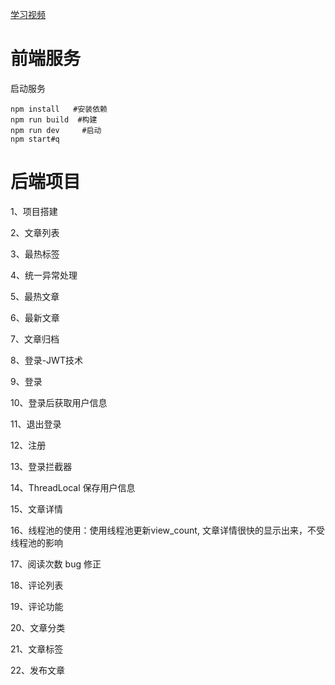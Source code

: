 [学习视频](https://www.bilibili.com/video/BV1Gb4y1d7zb?p=18)

# 前端服务

启动服务

```
npm install   #安装依赖
npm run build  #构建
npm run dev		#启动
npm start#q
```

# 后端项目

1、项目搭建

2、文章列表

3、最热标签

4、统一异常处理

5、最热文章

6、最新文章

7、文章归档

8、登录-JWT技术

9、登录

10、登录后获取用户信息

11、退出登录

12、注册

13、登录拦截器

14、ThreadLocal 保存用户信息

15、文章详情

16、线程池的使用：使用线程池更新view_count, 文章详情很快的显示出来，不受线程池的影响

17、阅读次数 bug 修正

18、评论列表

19、评论功能

20、文章分类

21、文章标签

22、发布文章

